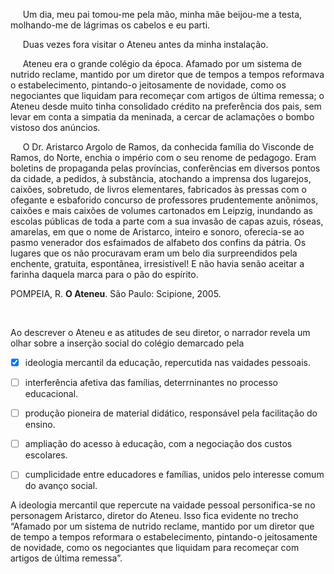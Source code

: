 

     Um dia, meu pai tomou-me pela mão, minha mãe beijou-me a testa, molhando-me de lágrimas os cabelos e eu parti.

     Duas vezes fora visitar o Ateneu antes da minha instalação.

     Ateneu era o grande colégio da época. Afamado por um sistema de nutrido reclame, mantido por um diretor que de tempos a tempos reformava o estabelecimento, pintando-o jeitosamente de novidade, como os negociantes que liquidam para recomeçar com artigos de última remessa; o Ateneu desde muito tinha consolidado crédito na preferência dos pais, sem levar em conta a simpatia da meninada, a cercar de aclamações o bombo vistoso dos anúncios.

     O Dr. Aristarco Argolo de Ramos, da conhecida família do Visconde de Ramos, do Norte, enchia o império com o seu renome de pedagogo. Eram boletins de propaganda pelas províncias, conferências em diversos pontos da cidade, a pedidos, à substância, atochando a imprensa dos lugarejos, caixões, sobretudo, de livros elementares, fabricados às pressas com o ofegante e esbaforido concurso de professores prudentemente anônimos, caixões e mais caixões de volumes cartonados em Leipzig, inundando as escolas públicas de toda a parte com a sua invasão de capas azuis, róseas, amarelas, em que o nome de Aristarco, inteiro e sonoro, oferecia-se ao pasmo venerador dos esfaimados de alfabeto dos confins da pátria. Os lugares que os não procuravam eram um belo dia surpreendidos pela enchente, gratuita, espontânea, irresistível! E não havia senão aceitar a farinha daquela marca para o pão do espírito.

POMPEIA, R. **O Ateneu**. São Paulo: Scipione, 2005.

 

Ao descrever o Ateneu e as atitudes de seu diretor, o narrador revela um olhar sobre a inserção social do colégio demarcado pela



- [x] ideologia mercantil da educação, repercutida nas vaidades pessoais.
- [ ] interferência afetiva das famílias, deterrninantes no processo educacional.
- [ ] produção pioneira de material didático, responsável pela facilitação do ensino.
- [ ] ampliação do acesso à educação, com a negociação dos custos escolares.
- [ ] cumplicidade entre educadores e famílias, unidos pelo interesse comum do avanço social.


A ideologia mercantil que repercute na vaidade pessoal personifica-se no personagem Aristarco, diretor do Ateneu. Isso fica evidente no trecho “Afamado por um sistema de nutrido reclame, mantido por um diretor que de tempo a tempos reformara o estabelecimento, pintando-o jeitosamente de novidade, como os negociantes que liquidam para recomeçar com artigos de última remessa”.

        
